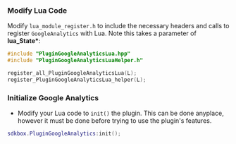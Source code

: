 ### Modify Lua Code
Modify `lua_module_register.h` to include the necessary headers and calls to register `GoogleAnalytics` with Lua. Note this takes a parameter of __lua_State*__:
```cpp
#include "PluginGoogleAnalyticsLua.hpp"
#include "PluginGoogleAnalyticsLuaHelper.h"
```
```cpp
register_all_PluginGoogleAnalyticsLua(L);
register_PluginGoogleAnalyticsLua_helper(L);
```

### Initialize Google Analytics
* Modify your Lua code to `init()` the plugin. This can be done anyplace, however it must be done before trying to use the plugin's features.
```lua
sdkbox.PluginGoogleAnalytics:init();
```
